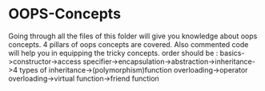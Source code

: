 # OOPS-Concepts
Going through all the files of this folder will give you knowledge about oops concepts. 4 pillars of oops concepts are covered. Also commented code will help you in equipping the tricky concepts. 
order should be :
basics->constructor->access specifier->encapsulation->abstraction->inheritance->4 types of inheritance->(polymorphism)function overloading->operator overloading->virtual function->friend function
